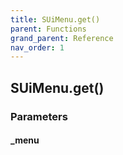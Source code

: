 ```yaml
---
title: SUiMenu.get()
parent: Functions
grand_parent: Reference
nav_order: 1
---
```


## SUiMenu.get()

### Parameters

#### \_menu